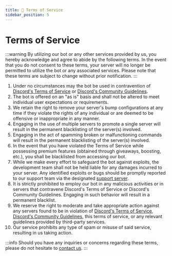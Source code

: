 ```yaml
---
title: 📄 Terms of Service
sidebar_position: 5
---
```

# Terms of Service

:::warning
By utilizing our bot or any other services provided by us, you hereby acknowledge and agree to abide by the following terms. In the event that you do not consent to these terms, your server will no longer be permitted to utilize the bot or any associated services. Please note that these terms are subject to change without prior notification.
:::

1. Under no circumstances may the bot be used in contravention of [Discord's Terms of Service](https://discord.com/terms) or [Discord's Community Guidelines](https://discord.com/guidelines).
2. The bot is offered on an "as is" basis and shall not be altered to meet individual user expectations or requirements.
3. We retain the right to remove your server's bump configurations at any time if they violate the rights of any individual or are deemed to be offensive or inappropriate in any manner.
4. Engaging in the use of multiple servers to promote a single server will result in the permanent blacklisting of the server(s) involved.
5. Engaging in the act of spamming broken or malfunctioning commands will result in the permanent blacklisting of the server(s) involved.
6. In the event that you have violated the Terms of Service while possessing premium features (obtained through giveaways, boosting, etc.), you shall be blacklisted from accessing our bot.
7. While we make every effort to safeguard the bot against exploits, the development team shall not be held liable for any damages incurred to your server. Any identified exploits or bugs should be promptly reported to our support team via the designated [support server](https://discord.gg/qh7YUKmN3w).
8. It is strictly prohibited to employ our bot in any malicious activities or in servers that contravene Discord's Terms of Service or Discord's Community Guidelines. Engaging in such behavior will result in a permanent blacklist.
9. We reserve the right to moderate and take appropriate action against any servers found to be in violation of [Discord's Terms of Service](https://discord.com/terms), [Discord's Community Guidelines](https://discord.com/guidelines), this terms of service, or any relevant guidelines provided by third-party services.
10. Our service prohibits any type of spam or misuse of said service, resulting in us taking action.

:::info
Should you have any inquiries or concerns regarding these terms, please do not hesitate to [contact us](https://discord.gg/qh7YUKmN3w).
:::
